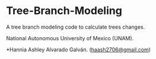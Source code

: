# Tree-Branch-Modeling
A tree branch modeling code to calculate trees changes.

National Autonomous University of Mexico (UNAM).

*Hannia Ashley Alvarado Galván. (haash2706@gmail.com)
